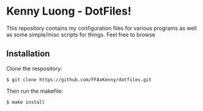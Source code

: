 Kenny Luong - DotFiles!
===================

This repository contains my configuration files for various programs
as well as some simple/misc scripts for things. Feel free to browse


## Installation

Clone the respository:
   
    $ git clone https://github.com/FFAxKenny/dotfiles.git

    
Then run the makefile:

    $ make install
